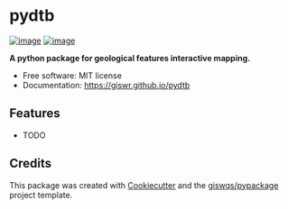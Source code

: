# pydtb


[![image](https://img.shields.io/pypi/v/pydtb.svg)](https://pypi.python.org/pypi/pydtb)
[![image](https://img.shields.io/conda/vn/conda-forge/pydtb.svg)](https://anaconda.org/conda-forge/pydtb)


**A python package for geological features interactive mapping.**


-   Free software: MIT license
-   Documentation: https://giswr.github.io/pydtb
    

## Features

-   TODO

## Credits

This package was created with [Cookiecutter](https://github.com/cookiecutter/cookiecutter) and the [giswqs/pypackage](https://github.com/giswqs/pypackage) project template.
